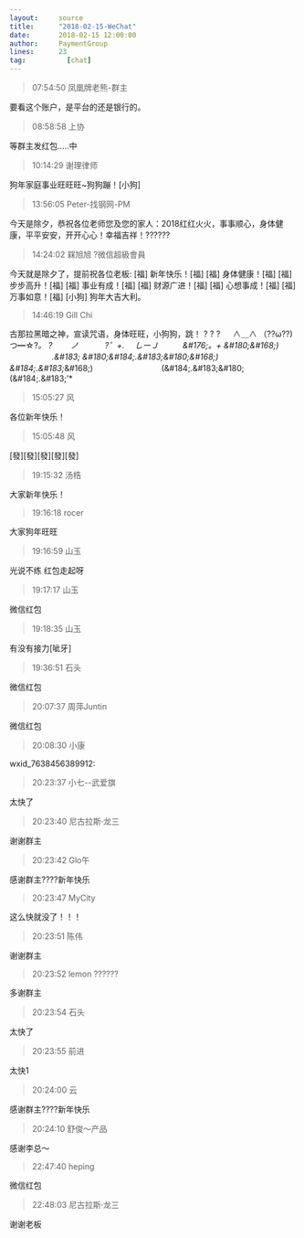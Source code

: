 ```yaml
---
layout:     source 
title:      "2018-02-15-WeChat"
date:       2018-02-15 12:00:00
author:     PaymentGroup
lines:      23 
tag:		  [chat]
---
```

> 07:54:50  凤凰牌老熊-群主  
   
要看这个账户，是平台的还是银行的。  
   
> 08:58:58  上协  
   
等群主发红包.....中  
   
> 10:14:29  谢理律师  
   
狗年家庭事业旺旺旺~狗狗蹦！[小狗]  
   
> 13:56:05  Peter-找钢网-PM  
   
今天是除夕，恭祝各位老师您及您的家人：2018红红火火，事事顺心，身体健康，平平安安，开开心心！幸福吉祥！??????  
   
> 14:24:02  槑旭旭 ?微信超級會員  
   
今天就是除夕了，提前祝各位老板:      [福]  新年快乐！[福]      [福]  身体健康！[福]      [福]  步步高升！[福]      [福]  事业有成！[福]      [福]  财源广进！[福]      [福]  心想事成！[福]      [福]  万事如意！[福] [小狗] 狗年大吉大利。  
   
> 14:46:19  Gill Chi  
   
古那拉黑暗之神，宣读咒语，身体旺旺，小狗狗，跳！ ? ? ? 　 ∧＿∧  （??ω??)つ━☆?*。   ?　　 ノ 　　　?゜+. 　しーＪ　　　&amp;#176;。+ *&amp;#180;&amp;#168;) 　　　       　　.&amp;#183; &amp;#180;&amp;#184;.&amp;#183;*&amp;#180;&amp;#168;) &amp;#184;.&amp;#183;*&amp;#168;) 　　　　　　　     　(&amp;#184;.&amp;#183;&amp;#180; (&amp;#184;.&amp;#183;’*   
   
> 15:05:27  风  
   
各位新年快乐！  
   
> 15:05:48  风  
   
[發][發][發][發][發]  
   
> 19:15:32  汤梏  
   
大家新年快乐！  
   
> 19:16:18  rocer  
   
大家狗年旺旺  
   
> 19:16:59  山玉  
   
光说不练 红包走起呀  
   
> 19:17:17  山玉  
   
微信红包  
   
> 19:18:35  山玉  
   
有没有接力[呲牙]  
   
> 19:36:51  石头  
   
微信红包  
   
> 20:07:37  周萍Juntin  
   
微信红包  
   
> 20:08:30  小康  
   
wxid_7638456389912:  
   
> 20:23:37  小七--武爱旗  
   
太快了  
   
> 20:23:40  尼古拉斯·龙三  
   
谢谢群主  
   
> 20:23:42  Glo午  
   
感谢群主????新年快乐  
   
> 20:23:47  MyCity  
   
这么快就没了！！！  
   
> 20:23:51  陈伟  
   
谢谢群主  
   
> 20:23:52  lemon ??????  
   
多谢群主  
   
> 20:23:54  石头  
   
太快了  
   
> 20:23:55  前进  
   
太快1  
   
> 20:24:00  云  
   
感谢群主????新年快乐  
   
> 20:24:10  舒俊～产品  
   
感谢李总～  
   
> 22:47:40  heping  
   
微信红包  
   
> 22:48:03  尼古拉斯·龙三  
   
谢谢老板  
   
